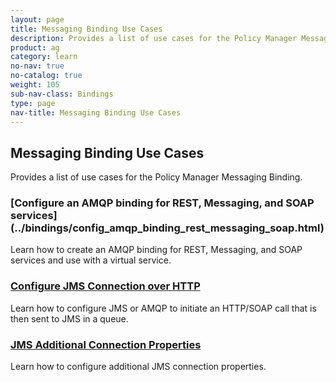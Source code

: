 ```yaml
---
layout: page
title: Messaging Binding Use Cases
description: Provides a list of use cases for the Policy Manager Messaging Binding.
product: ag
category: learn
no-nav: true
no-catalog: true
weight: 105
sub-nav-class: Bindings
type: page
nav-title: Messaging Binding Use Cases
---
```


<h2 name="top">Messaging Binding Use Cases</h2>

Provides a list of use cases for the Policy Manager Messaging Binding.

<div class = "divider1"></div>

### [Configure an AMQP binding for REST, Messaging, and SOAP services] (../bindings/config_amqp_binding_rest_messaging_soap.html)
Learn how to create an AMQP binding for REST, Messaging, and SOAP services and use with a virtual service.

<div class = "divider1"></div>

### [Configure JMS Connection over HTTP](../bindings/jms_connection_over_http.html)
Learn how to configure JMS or AMQP to initiate an HTTP/SOAP call that is then sent to JMS in a queue. 

<div class = "divider1"></div>

### [JMS Additional Connection Properties](../bindings/jms_additional_connection_properties.html)
Learn how to configure additional JMS connection properties.

<div class = "divider1"></div>


